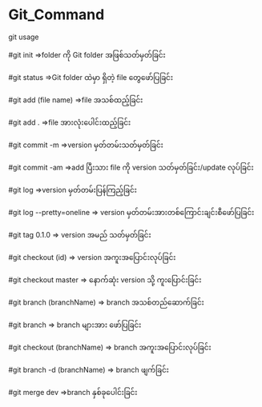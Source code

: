 # Git_Command
git usage 

#git init 
  =>folder ကို Git folder အဖြစ်သတ်မှတ်ခြင်း

#git status
  =>Git folder ထဲမှာ ရှိတဲ့ file တွေဖော်ပြခြင်း

#git add (file name)
  =>file အသစ်ထည့်ခြင်း

#git add .
  =>file အားလုံးပေါင်းထည့်ခြင်း

#git commit -m
  =>version မှတ်တမ်းသတ်မှတ်ခြင်း

#git commit -am
  =>add ပြီးသား file ကို  version သတ်မှတ်ခြင်း/update လုပ်ခြင်း

#git log
  =>version မှတ်တမ်းပြန်ကြည့်ခြင်း

#git log --pretty=oneline
  => version မှတ်တမ်းအားတစ်ကြောင်းချင်းစီဖော်ပြခြင်း

#git tag 0.1.0 
  => version အမည် သတ်မှတ်ခြင်း

#git checkout (id)
  => version အကူးအပြောင်းလုပ်ခြင်း

#git checkout master
  => နောက်ဆုံး version သို့ ကူးပြောင်းခြင်း

#git branch (branchName)
  => branch အသစ်တည်ဆောက်ခြင်း

#git branch
  => branch များအား ဖော်ပြခြင်း

#git checkout (branchName)
  => branch အကူးအပြောင်းလုပ်ခြင်း

#git branch -d (branchName)
  => branch ဖျက်ခြင်း

#git merge dev
  =>branch နှစ်ခုပေါင်းခြင်း
